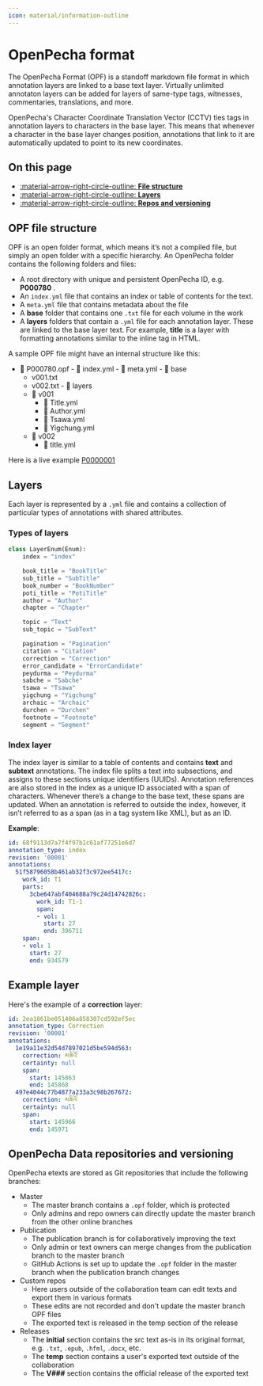 ```yaml
---
icon: material/information-outline
---
```


# OpenPecha format

The OpenPecha Format (OPF) is a standoff markdown file format in which annotation layers are linked to a base text layer. Virtually unlimited annotaton layers can be added for layers of same-type tags, witnesses, commentaries, translations, and more.

OpenPecha's Character Coordinate Translation Vector (CCTV) ties tags in annotation layers to characters in the base layer. This means that whenever a character in the base layer changes position, annotations that link to it are automatically updated to point to its new coordinates.

## On this page

<div class="grid cards" markdown>

- [:material-arrow-right-circle-outline: __File structure__](#opf-file-structure)
- [:material-arrow-right-circle-outline: __Layers__](#layers)
- [:material-arrow-right-circle-outline: __Repos and versioning__](#openpecha-data-repositories-and-versioning)

</div>

## OPF file structure
OPF is an open folder format, which means it’s not a compiled file, but simply an open folder with a specific hierarchy. An OpenPecha folder contains the following folders and files:

- A root directory with unique and persistent OpenPecha ID, e.g. **P000780** .
- An `index.yml` file that contains an index or table of contents for the text.
- A `meta.yml` file that contains metadata about the file
- A **base** folder that contains one `.txt` file for each volume in the work
- A **layers** folders that contain a `.yml` file for each annotation layer. These are linked to the base layer text. For example, **title** is a layer with formatting annotations similar to the <title></title> inline tag in HTML.

A sample OPF file might have an internal structure like this:

-    📁  P000780.opf
    - 📄 index.yml
    - 📄 meta.yml
    - 📁 base
        - v001.txt
        - v002.txt
    - 📁 layers
        - 📁 v001
            - 📄 Title.yml
            - 📄 Author.yml
            - 📄 Tsawa.yml
            - 📄 Yigchung.yml
        - 📁 v002
            - 📄 title.yml

Here is a live example [P0000001](https://github.com/OpenPecha/P000001/tree/master/P000001.opf)

## Layers

Each layer is represented by a `.yml` file and contains a collection of particular types of annotations with shared attributes.

### Types of layers

```python
class LayerEnum(Enum):
    index = "index"

    book_title = "BookTitle"
    sub_title = "SubTitle"
    book_number = "BookNumber"
    poti_title = "PotiTitle"
    author = "Author"
    chapter = "Chapter"

    topic = "Text"
    sub_topic = "SubText"

    pagination = "Pagination"
    citation = "Citation"
    correction = "Correction"
    error_candidate = "ErrorCandidate"
    peydurma = "Peydurma"
    sabche = "Sabche"
    tsawa = "Tsawa"
    yigchung = "Yigchung"
    archaic = "Archaic"
    durchen = "Durchen"
    footnote = "Footnote"
    segment = "Segment"
```

### Index layer

The index layer is similar to a table of contents and contains **text** and **subtext** annotations. The index file splits a text into subsections, and assigns to these sections unique identifiers (UUIDs). Annotation references are also stored in the index as a unique ID associated with a span of characters. Whenever there’s a change to the base text, these spans are updated. When an annotation is referred to outside the index, however, it isn’t referred to as a span (as in a tag system like XML), but as an ID.

**Example**:

```yaml
id: 68f9113d7a7f4f97b1c61af77251e6d7
annotation_type: index
revision: '00001'
annotations:
  51f58796058b461ab32f3c972ee5417c:
    work_id: T1
    parts:
      3cbe647abf404688a79c24d14742826c:
        work_id: T1-1
        span:
        - vol: 1
          start: 27
          end: 396711
    span:
    - vol: 1
      start: 27
      end: 934579
```

## Example layer

Here's the example of a **correction** layer:

```yaml
id: 2ea1861be051406a858307cd592ef5ec
annotation_type: Correction
revision: '00001'
annotations:
  1e19a11e32d54d7897021d5be594d563:
    correction: མཆིའོ་
    certainty: null
    span:
      start: 145863
      end: 145868
  497e4044c77b4877a233a3c98b267672:
    correction: མཆིའོ་
    certainty: null
    span:
      start: 145966
      end: 145971
```

## OpenPecha Data repositories and versioning

OpenPecha etexts are stored as Git repositories that include the following branches:

- Master
    - The master branch contains a `.opf` folder, which is protected
    - Only admins and repo owners can directly update the master branch from the other online branches
- Publication
    - The publication branch is for collaboratively improving the text
    - Only admin or text owners can merge changes from the publication branch to the master branch
    - GitHub Actions is set up to update the `.opf` folder in the master branch when the publication branch changes
- Custom repos
    - Here users outside of the collaboration team can edit texts and export them in various formats
    - These edits are not recorded and don't update the master branch OPF files
    - The exported text is released in the temp section of the release
- Releases
    - The **initial** section contains the src text as-is in its original format, e.g. `.txt`, `.epub`, `.hfml`, `.docx`, etc.
    - The **temp** section contains a user's exported text outside of the collaboration
    - The **V###** section contains the official release of the exported text
